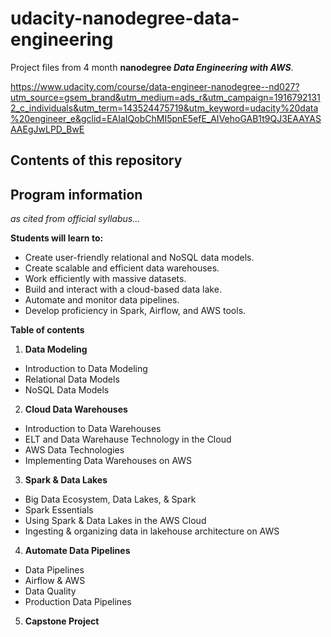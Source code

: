 # udacity-nanodegree-data-engineering

Project files from 4 month **nanodegree *Data Engineering with AWS***. 

https://www.udacity.com/course/data-engineer-nanodegree--nd027?utm_source=gsem_brand&utm_medium=ads_r&utm_campaign=19167921312_c_individuals&utm_term=143524475719&utm_keyword=udacity%20data%20engineer_e&gclid=EAIaIQobChMI5pnE5efE_AIVehoGAB1t9QJ3EAAYASAAEgJwLPD_BwE

## Contents of this repository


## Program information

*as cited from official syllabus...*

**Students will learn to:**
- Create user-friendly relational and NoSQL data models.
- Create scalable and efficient data warehouses.
- Work efficiently with massive datasets.
- Build and interact with a cloud-based data lake.
- Automate and monitor data pipelines.
- Develop proficiency in Spark, Airflow, and AWS tools.

**Table of contents**

1. **Data Modeling**
  - Introduction to Data Modeling
  - Relational Data Models
  - NoSQL Data Models
2. **Cloud Data Warehouses**
  - Introduction to Data Warehouses
  - ELT and Data Warehause Technology in the Cloud
  - AWS Data Technologies
  - Implementing Data Warehouses on AWS
3. **Spark & Data Lakes**
  - Big Data Ecosystem, Data Lakes, & Spark
  - Spark Essentials
  - Using Spark & Data Lakes in the AWS Cloud
  - Ingesting & organizing data in lakehouse architecture on AWS
4. **Automate Data Pipelines**
  - Data Pipelines
  - Airflow & AWS
  - Data Quality
  - Production Data Pipelines
5. **Capstone Project**







